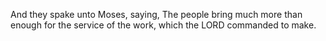 And they spake unto Moses, saying, The people bring much more than enough for the service of the work, which the LORD commanded to make.
